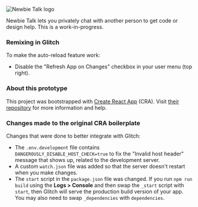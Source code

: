![Newbie Talk logo](https://newbietalk.org/logo.svg)

Newbie Talk lets you privately chat with another person to get code or design help. This is a work-in-progress.

### Remixing in Glitch

To make the auto-reload feature work:

* Disable the "Refresh App on Changes" checkbox in your user menu (top right).

### About this prototype

This project was bootstrapped with [Create React App](https://github.com/facebookincubator/create-react-app) (CRA). Visit [their repository](https://github.com/facebookincubator/create-react-app) for more information and help.

### Changes made to the original CRA boilerplate

Changes that were done to better integrate with Glitch:

* The `.env.development` file contains `DANGEROUSLY_DISABLE_HOST_CHECK=true` to fix the "Invalid host header" message that shows up, related to the development server.
* A custom `watch.json` file was added so that the server doesn't restart when you make changes.
* The `start` script in the `package.json` file was changed. If you run `npm run build` using the **Logs > Console** and then swap the `_start` script with `start`, then Glitch will serve the production build version of your app. You may also need to swap `_dependencies` with `dependencies`.
